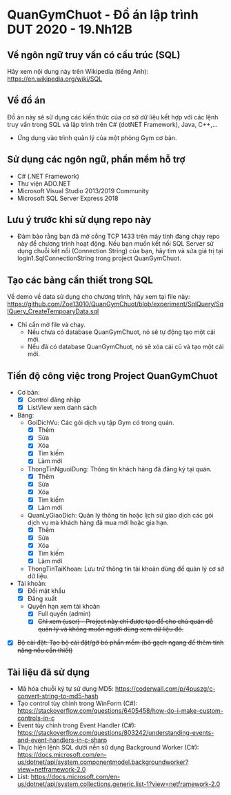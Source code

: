 # QuanGymChuot - Đồ án lập trình DUT 2020 - 19.Nh12B

## Về ngôn ngữ truy vấn có cấu trúc (SQL)
Hãy xem nội dung này trên Wikipedia (tiếng Anh): https://en.wikipedia.org/wiki/SQL
## Về đồ án
Đồ án này sẽ sử dụng các kiến thức của cơ sở dữ liệu kết hợp với các lệnh truy vấn trong SQL và lập trình trên C# (dotNET Framework), Java, C++,...
- Ứng dụng vào trình quản lý của một phòng Gym cơ bản.
## Sử dụng các ngôn ngữ, phần mềm hỗ trợ
- C# (.NET Framework)
- Thư viện ADO.NET
- Microsoft Visual Studio 2013/2019 Community
- Microsoft SQL Server Express 2018
## Lưu ý trước khi sử dụng repo này
- Đảm bảo rằng bạn đã mở cổng TCP 1433 trên máy tính đang chạy repo này để chương trình hoạt động. Nếu bạn muốn kết nối SQL Server sử dụng chuỗi kết nối (Connection String) của bạn, hãy tìm và sửa giá trị tại login1.SqlConnectionString trong project QuanGymChuot.
## Tạo các bảng cần thiết trong SQL
Về demo về data sử dụng cho chương trình, hãy xem tại file này:
https://github.com/Zoe13010/QuanGymChuot/blob/experiment/SqlQuery/SqlQuery_CreateTempoaryData.sql
- Chỉ cần mở file và chạy.
  - Nếu chưa có database QuanGymChuot, nó sẽ tự động tạo một cái mới.
  - Nếu đã có database QuanGymChuot, nó sẽ xóa cái cũ và tạo một cái mới.
## Tiến độ công việc trong Project QuanGymChuot
- Cơ bản:
  - [x] Control đăng nhập
  - [x] ListView xem danh sách
- Bảng:
  - GoiDichVu: Các gói dịch vụ tập Gym có trong quán.
    - [x] Thêm
    - [x] Sửa
    - [x] Xóa
    - [x] Tìm kiếm
    - [x] Làm mới
  - ThongTinNguoiDung: Thông tin khách hàng đã đăng ký tại quán.
    - [x] Thêm
    - [x] Sửa
    - [x] Xóa
    - [x] Tìm kiếm
    - [x] Làm mới
  - QuanLyGiaoDich: Quản lý thông tin hoặc lịch sử giao dịch các gói dịch vụ mà khách hàng đã mua mới hoặc gia hạn.
    - [x] Thêm
    - [x] Sửa
    - [x] Xóa
    - [x] Tìm kiếm
    - [x] Làm mới
  - ThongTinTaiKhoan: Lưu trữ thông tin tài khoản dùng để quản lý cơ sở dữ liệu.
- Tài khoản:
  - [x] Đổi mật khẩu
  - [x] Đăng xuất
  - Quyền hạn xem tài khoản
    - [x] Full quyền (admin)
    - [x] ~~Chỉ xem (user) - Project này chỉ được tạo để cho chủ quán dễ quản lý và không muốn người dùng xem dữ liệu đó.~~
- [x] ~~Bộ cài đặt: Tạo bộ cài đặt/gỡ bỏ phần mềm (bỏ gạch ngang để thêm tính năng nếu cần thiết)~~
## Tài liệu đã sử dụng
- Mã hóa chuỗi ký tự sử dụng MD5: https://coderwall.com/p/4puszg/c-convert-string-to-md5-hash
- Tạo control tùy chỉnh trong WinForm (C#): https://stackoverflow.com/questions/6405458/how-do-i-make-custom-controls-in-c
- Event tùy chỉnh trong Event Handler (C#): https://stackoverflow.com/questions/803242/understanding-events-and-event-handlers-in-c-sharp
- Thực hiện lệnh SQL dưới nền sử dụng Background Worker (C#): https://docs.microsoft.com/en-us/dotnet/api/system.componentmodel.backgroundworker?view=netframework-2.0
- List<T>: https://docs.microsoft.com/en-us/dotnet/api/system.collections.generic.list-1?view=netframework-2.0
